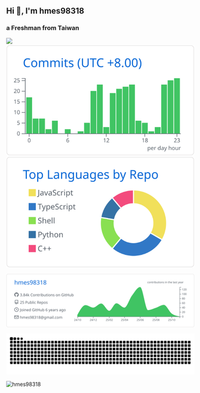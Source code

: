 ## Hi 👋, I'm hmes98318

### a Freshman from Taiwan  
![](https://github-readme-stats.vercel.app/api?username=hmes98318&show_icons=true)  
![](https://raw.githubusercontent.com/hmes98318/hmes98318/main/profile-summary-card-output/github/4-productive-time.svg)
![](https://raw.githubusercontent.com/hmes98318/hmes98318/main/profile-summary-card-output/github/1-repos-per-language.svg)  

![](https://raw.githubusercontent.com/hmes98318/hmes98318/main/profile-summary-card-output/github/0-profile-details.svg)  

![github contribution grid snake animation](https://raw.githubusercontent.com/hmes98318/hmes98318/output/github-contribution-grid-snake.svg)


<p align="left"> <img src="https://komarev.com/ghpvc/?username=hmes98318&label=Profile%20views&color=0e75b6&style=flat" alt="hmes98318" /> </p>

<!--
**hmes98318/hmes98318** is a ✨ _special_ ✨ repository because its `README.md` (this file) appears on your GitHub profile.

Here are some ideas to get you started:

- 🔭 I’m currently working on ...
- 🌱 I’m currently learning ...
- 👯 I’m looking to collaborate on ...
- 🤔 I’m looking for help with ...
- 💬 Ask me about ...
- 📫 How to reach me: ...
- 😄 Pronouns: ...
- ⚡ Fun fact: ...
-->
